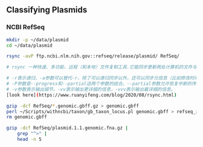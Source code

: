 ## Classifying Plasmids

### NCBI RefSeq

<!-- NCBI的参考序列（RefSeq）计划，为多种生物提供序列的数据信息及相关资料，用于医学、基因功能和基因功能比较研究。RefSeq数据库中所有的数据是一个非冗余的、提供参考标准的数据，包括染色体、基因组（细胞器、病毒、质粒）、蛋白、RNA等。 -->

```bash
mkdir -p ~/data/plasmid
cd ~/data/plasmid

rsync -avP ftp.ncbi.nlm.nih.gov::refseq/release/plasmid/ RefSeq/

# rsync 一种快速、多功能、远程（和本地）文件复制工具.它能同步更新两处计算机的文件与目录，并适当利用差分编码以减少数据传输量。rsync可以拷贝／显示目录内容，以及拷贝文件，并可选压缩以及递归拷贝。可用来进行整个目录的传输。

# -r表示递归、-a参数可以替代-r，除了可以递归同步以外，还可以同步元信息（比如修改时间、权限等）。
# -P参数是--progress和--partial这两个参数的结合。--partial参数允许恢复中断的传输。不使用该参数时，rsync会删除传输到一半被打断的文件；使用该参数后，传输到一半的文件也会同步到目标目录，下次同步时再恢复中断的传输。一般需要与--append或--append-verify配合使用。
# -v参数表示输出细节。-vv表示输出更详细的信息，-vvv表示输出最详细的信息。
[look here](https://www.ruanyifeng.com/blog/2020/08/rsync.html)

gzip -dcf RefSeq/*.genomic.gbff.gz > genomic.gbff
perl ~/Scripts/withncbi/taxon/gb_taxon_locus.pl genomic.gbff > refseq_id_seq.csv
rm genomic.gbff

gzip -dcf RefSeq/plasmid.1.1.genomic.fna.gz |
    grep "^>" |
    head -n 5